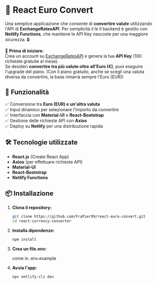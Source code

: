 # 💱 React Euro Convert
Una semplice applicazione che consente di  **convertire valute**  utilizzando l'API di **ExchangeRatesAPI**.
Per semplicità il le 
Il backend è gestito con **Netlify Functions**, che mantiene le API Key nascoste per una maggiore sicurezza. 🔒  

📌 **Prima di iniziare:**  
Crea un account su [ExchangeRatesAPI](https://manage.exchangeratesapi.io/signup/free) e genera la tua **API Key** (100 richieste gratuite al mese).  
Se desideri **convertire tra più valute oltre all'Euro (€)**, puoi eseguire l'upgrade del piano.
(Con il piano gratuito, anche se scegli una valuta diversa da convertire, la base rimarrà sempre l'Euro (EUR))


## 🚀 Funzionalità

✅ Conversione tra **Euro (EUR) e un'altra valuta**  
✅ Input dinamico per selezionare l'importo da convertire  
✅ Interfaccia con **Material-UI** e **React-Bootstrap**  
✅ Gestione delle richieste API con **Axios**  
✅ Deploy su **Netlify** per una distribuzione rapida  

## 🛠️ Tecnologie utilizzate

- **React.js** (Create React App)  
- **Axios** (per effettuare richieste API)  
- **Material-UI**  
- **React-Bootstrap** 
- **Netlify Functions**

## 📦 Installazione

1. **Clona il repository:**
   ```bash
   git clone https://github.com/FraPier99/react-euro-convert.git
   cd react-currency-converter  

2. **Installa dipendenze:**
   ```bash
   npm install   

3. **Crea un file.env:**

   come in .env.example
     

4. **Avvia l'app:**
   ```bash
   npx netlify-cli dev


